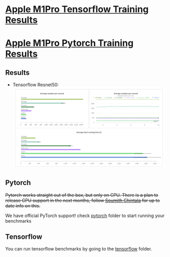# [Apple M1Pro Tensorflow Training Results](https://wandb.me/m1pro)
# [Apple M1Pro Pytorch Training Results](https://wandb.me/pytorch_m1)

## Results 
- Tensorflow Resnet50:
![resnet_50results.png](resnet50_results.png)

## Pytorch
~~Pytorch works straight out of the box, but only on CPU. There is a plan to release GPU support in the next months, follow [Soumith Chintala](https://twitter.com/soumithchintala) for up to date info on this.~~

We have official PyTorch support! check [pytorch](pytorch) folder to start running your benchmarks

## Tensorflow

You can run tensorflow benchmarks by going to the [tensorflow](tensorflow) folder.
